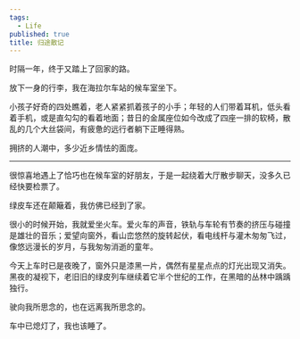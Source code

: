 ```yaml
---
tags:
  - Life
published: true
title: 归途散记
---
```


时隔一年，终于又踏上了回家的路。


放下一身的行李，我在海拉尔车站的候车室坐下。


小孩子好奇的四处瞧着，老人紧紧抓着孩子的小手；年轻的人们带着耳机，低头看着手机，或是直勾勾的看着地面；昔日的金属座位如今改成了四座一排的软椅，散乱的几个大丝袋间，有疲惫的远行者躺下正睡得熟。


拥挤的人潮中，多少近乡情怯的面庞。

---

很惊喜地遇上了恰巧也在候车室的好朋友，于是一起绕着大厅散步聊天，没多久已经快要检票了。


绿皮车还在颠簸着，我仿佛已经到了家。


很小的时候开始，我就爱坐火车。爱火车的声音，铁轨与车轮有节奏的挤压与碰撞是雄壮的音乐；爱望向窗外，看山峦悠然的旋转起伏，看电线杆与灌木匆匆飞过，像悠远漫长的岁月，与我匆匆消逝的童年。

今天上车时已是夜晚了，窗外只是漆黑一片，偶然有星星点点的灯光出现又消失。黑夜的凝视下，老旧旧的绿皮列车继续着它半个世纪的工作，在黑暗的丛林中踽踽独行。

驶向我所思念的，也在远离我所思念的。



车中已熄灯了，我也该睡了。

